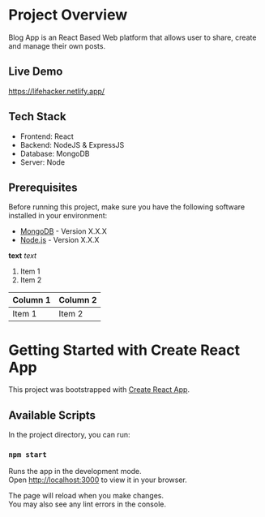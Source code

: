 # Project Overview
Blog App is an React Based Web platform that allows user to share, create and manage their own posts.

## Live Demo
https://lifehacker.netlify.app/

## Tech Stack

- Frontend: React
- Backend: NodeJS & ExpressJS
- Database: MongoDB
- Server: Node

## Prerequisites

Before running this project, make sure you have the following software installed in your environment:

- [MongoDB](https://www.mongodb.com) - Version X.X.X
- [Node.js](https://nodejs.org) - Version X.X.X


**text**
*text*

1. Item 1
2. Item 2

| Column 1 | Column 2 |
| -------- | -------- |
| Item 1   | Item 2   |


# Getting Started with Create React App

This project was bootstrapped with [Create React App](https://github.com/facebook/create-react-app).

## Available Scripts

In the project directory, you can run:

### `npm start`

Runs the app in the development mode.\
Open [http://localhost:3000](http://localhost:3000) to view it in your browser.

The page will reload when you make changes.\
You may also see any lint errors in the console.

